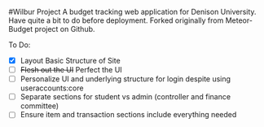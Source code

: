 #Wilbur Project
A budget tracking web application for Denison University. Have quite a bit to do before deployment. Forked originally from Meteor-Budget project on Github.

To Do:
- [x] Layout Basic Structure of Site
- [ ] ~~Flesh out the UI~~ Perfect the UI
- [ ] Personalize UI and underlying structure for login despite using useraccounts:core
- [ ] Separate sections for student vs admin (controller and finance committee)
- [ ] Ensure item and transaction sections include everything needed
